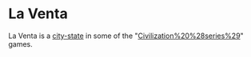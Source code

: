 # La Venta

La Venta is a [city-state](city-state) in some of the "[Civilization%20%28series%29](Civilization)" games.